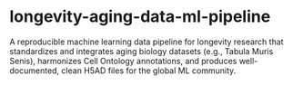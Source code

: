 # longevity-aging-data-ml-pipeline
A reproducible machine learning data pipeline for longevity research that standardizes and integrates aging biology datasets (e.g., Tabula Muris Senis), harmonizes Cell Ontology annotations, and produces well-documented, clean H5AD files for the global ML community.
